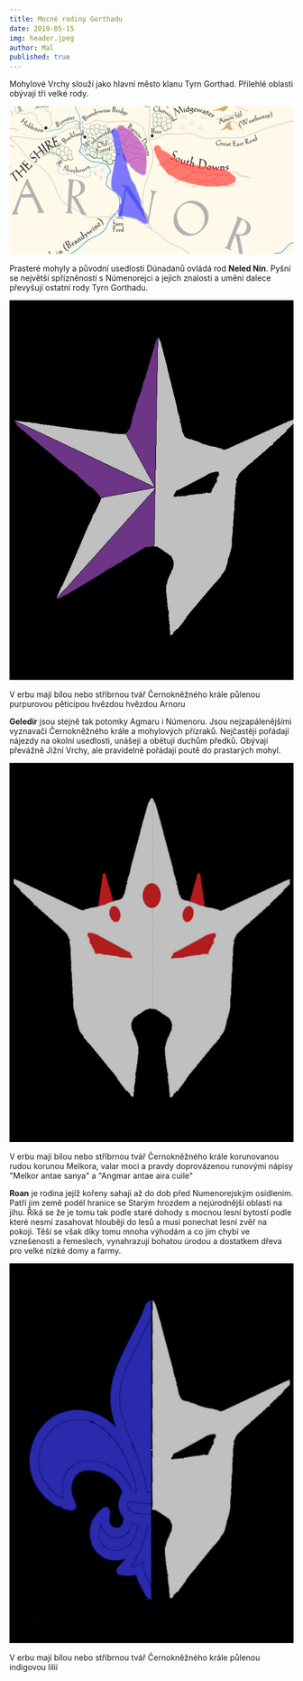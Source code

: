 ```yaml
---
title: Mocné rodiny Gorthadu
date: 2019-05-15
img: header.jpeg
author: Mal
published: true
---
```

Mohylové Vrchy slouží jako hlavní město klanu Tyrn Gorthad. Přilehlé oblasti obývají tři velké rody.

![](/img/map.jpeg)

Prasteré mohyly a původní usedlosti Dúnadanů ovládá rod **Neled Nín**. Pyšní se největší spřízněností s Númenorejci a jejich znalosti a umění dalece převyšují ostatní rody Tyrn Gorthadu. 

![](/img/star.jpeg)

V erbu mají bílou nebo stříbrnou tvář Černokněžného krále půlenou purpurovou pěticípou hvězdou hvězdou Arnoru

**Geledír** jsou stejně tak potomky Agmaru i Númenoru. Jsou nejzapálenějšími vyznavači Černokněžného krále a mohylových přízraků. Nejčastěji pořádají nájezdy na okolní usedlosti, unášejí a obětují duchům předků. Obývají převážně Jižní Vrchy, ale pravidelně pořádají poutě do prastarých mohyl.

![](/img/crown.jpeg)

V erbu mají bílou nebo stříbrnou tvář Černokněžného krále korunovanou rudou korunou Melkora, valar moci a pravdy doprovázenou runovými nápisy "Melkor antae sanya" a "Angmar antae aira cuile"

**Roan** je rodina jejíž kořeny sahají až do dob před Numenorejským osídlením. Patří jim země podél hranice se Starým hrozdem a nejúrodnější oblasti na jihu. Říká se že je tomu tak podle staré dohody s mocnou lesní bytostí podle které nesmí zasahovat hlouběji do lesů a musí ponechat lesní zvěř na pokoji. Těší se však díky tomu mnoha výhodám a co jim chybí ve vznešenosti a řemeslech, vynahrazují bohatou úrodou a dostatkem dřeva pro velké nízké domy a farmy.

![](/img/lily.jpeg)

V erbu mají bílou nebo stříbrnou tvář Černokněžného krále půlenou indigovou lilií